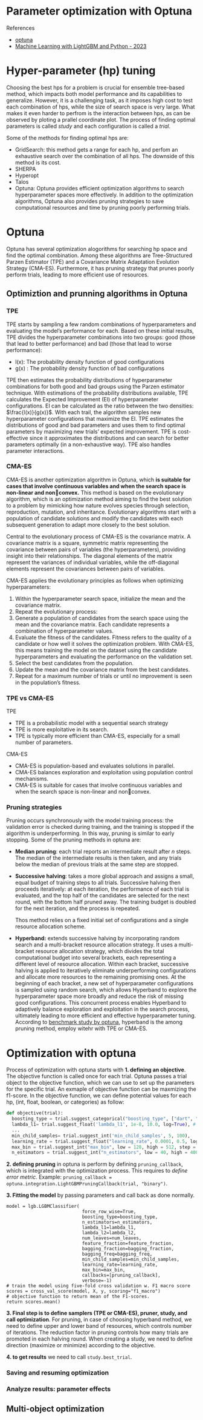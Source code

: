 <h1>Parameter optimization with Optuna</h1>

References
- [optuna](https://optuna.org/)
- [Machine Learning with LightGBM and Python - 2023](https://www.oreilly.com/library/view/machine-learning-with/9781800564749/)


# Hyper-parameter (hp) tuning
Choosing the best hps for a problem is crucial for ensemble tree-based method, which impacts both model performance and its capabilities to generalize. However, it is a challenging task, as it imposes high cost to test each combination of hps, while the size of search space is very large. What makes it even harder to perfrom is the interaction between hps, as can be observed by ploting a prallel coordinate plot. The process of finding optimal parameters is called _study_ and each configuration is called a _trial_. 

Some of the methods for finding optimal hps are:
- GridSearch: this method gets a range for each hp, and perfom an exhaustive search over the combination of all hps. The downside of this method is its cost.
- SHERPA
- Hyperopt
- Talos
- Optuna: Optuna provides efficient optimization algorithms to search hyperparameter spaces more effectively. In addition to the optimization algorithms, Optuna also provides pruning strategies to save computational resources and time by pruning poorly performing trials.

# Optuna
Optuna has several optimization alogorithms for searching hp space and find the optimal combination. Among these algorithms are Tree-Structured Parzen Estimator
(TPE) and a Covariance Matrix Adaptation Evolution Strategy (CMA-ES). Furthermore, it has pruning strategy that prunes poorly perform trials, leading to more efficient use of resources. 

## Optimiztion and prunning algorithms in Optuna

### TPE
TPE starts by sampling a few random combinations of hyperparameters and evaluating the model’s performance for each. Based on these initial results, TPE divides the hyperparameter combinations into two groups: good (those that lead to better performance) and bad (those that lead to worse performance):
- l(x): The probability density function of good configurations
- g(x) : The probability density function of bad configurations

TPE then estimates the probability distributions of hyperparameter combinations for both good and bad groups using the Parzen estimator technique. With estimations of the probability distributions available, TPE calculates the Expected Improvement (EI) of hyperparameter configurations. EI can be calculated as the ratio between the two densities: $\frac{l(x)}{g(x)}$. With each trail, the algorithm samples new hyperparameter configurations that maximize the EI. TPE estimates the distributions of good and bad parameters and uses them to find optimal parameters by maximizing new trials’ expected improvement. TPE is cost-effective since it approximates the distributions and can search for better parameters optimally (in a non-exhaustive way). TPE also handles parameter interactions.

### CMA-ES
CMA-ES is another optimization algorithm in Optuna, which __is suitable for cases that involve continuous variables and when the search space is non-linear and nonconvex.__ This method is based on the evolutionary algorithm, which is an optimization method aiming to find the best solution to a problem by mimicking how nature evolves species through selection, reproduction, mutation, and inheritance. Evolutionary algorithms start with a population of candidate solutions and modify the candidates with each subsequent generation to adapt more closely to the best solution. 

Central to the evolutionary process of CMA-ES is the covariance matrix. A covariance matrix is a square, symmetric matrix representing the covariance between pairs of variables (the hyperparameters), providing insight into their relationships. The diagonal elements of the matrix represent the variances of individual variables, while the off-diagonal elements represent the covariances between pairs of variables.

CMA-ES applies the evolutionary principles as follows when optimizing hyperparameters:
1. Within the hyperparameter search space, initialize the mean and the covariance matrix.
2. Repeat the evolutionary process:
  1. Generate a population of candidates from the search space using the mean and the covariance matrix. Each candidate represents a combination of hyperparameter values.
  2. Evaluate the fitness of the candidates. Fitness refers to the quality of a candidate or how well it solves the optimization problem. With CMA-ES, this means training the model on the dataset using the candidate hyperparameters and evaluating the performance on the
validation set.
  3. Select the best candidates from the population.
  4. Update the mean and the covariance matrix from the best candidates.
  5. Repeat for a maximum number of trials or until no improvement is seen in the population’s fitness.

### TPE vs CMA-ES

TPE
- TPE is a probabilistic model with a sequential search strategy
- TPE is more exploitative in its search.
- TPE is typically more efficient than CMA-ES, especially for a small number of
parameters.

CMA-ES
- CMA-ES is population-based and evaluates solutions in parallel.
- CMA-ES balances exploration and exploitation using population control mechanisms.
- CMA-ES is suitable for cases that involve continuous variables and when the search space is non-linear and nonconvex.

### Pruning strategies
Pruning occurs
synchronously with the model training process: the validation error is checked during training, and the training is stopped if the algorithm is underperforming. In this way, pruning is similar to early stopping. Some of the pruning methods in optuna are:
- __Median pruning__: each trial reports an intermediate result after $n$ steps. The median of the intermediate results is then taken, and any trials below the median of previous trials at the same step are stopped.
- __Successive halving__: takes a more global approach and assigns a small, equal budget of training steps to all trials. Successive halving then proceeds iteratively: at each iteration, the performance of each trial is evaluated, and the top half of the candidates are selected for the next round, with the bottom half pruned away. The training budget is doubled for the next iteration, and the process is repeated.

  Thos method relies on a fixed initial set of configurations and a single resource allocation scheme.
  
- __Hyperband:__  extends successive halving by incorporating random search and a multi-bracket resource allocation strategy. It  uses a multi-bracket resource allocation strategy, which divides the total computational budget into several brackets, each representing a different level of resource allocation. Within each bracket, successive halving is applied to iteratively eliminate underperforming configurations and allocate more resources to the remaining promising ones. At the beginning of each bracket, a new set of hyperparameter configurations is sampled using random search, which allows Hyperband to explore the hyperparameter space more broadly and reduce the risk of missing good configurations. This concurrent process enables Hyperband to adaptively balance exploration and exploitation in the search process, ultimately leading to more efficient and effective hyperparameter tuning. According to [benchmark study by optuna](https://github.com/optuna/optuna/wiki/Benchmarks-with-Kurobako), hyperband is the among pruning method, employ witehr with TPE or CMA-ES.

# Optimization with optuna

Process of optimization with optuna starts with __1. defining an objective__. The objective function is called once for each trial. Optuna passes a trial object to the objective function, which we can use to set up the parameters for the specific trial. An exmaple of objective function can be maxmizing the f1-score. In the objective function, we can define potential values for each hp, (int, float, boolean, or categories) as follow:

```python
def objective(trial):
  boosting_type = trial.suggest_categorical("boosting_type", ["dart", "gbdt"])
  lambda_l1= trial.suggest_float('lambda_l1', 1e-8, 10.0, log=True), # log-scale the range: more values are tested close to the range’s lower bound
  ...
  min_child_samples= trial.suggest_int('min_child_samples', 5, 100),
  learning_rate = trial.suggest_float("learning_rate", 0.0001, 0.5, log=True),
  max_bin = trial.suggest_int("max_bin", low = 128, high = 512, step = 32)
  n_estimators = trial.suggest_int("n_estimators", low = 40, high = 400, step = 20)
```

__2. defining pruning__ in optuna is perform by defining `pruning_callback`, which is integrated with the optimization process. This requires to _define error metric_. Example: `pruning_callback =  optuna.integration.LightGBMPruningCallback(trial, "binary")`.

__3. Fitting the model__ by passing parameters and call back as done normally. 
```ptyhpn
model = lgb.LGBMClassifier(
                            force_row_wise=True,
                            boosting_type=boosting_type,
                            n_estimators=n_estimators,
                            lambda_l1=lambda_l1,
                            lambda_l2=lambda_l2,
                            num_leaves=num_leaves,
                            feature_fraction=feature_fraction,
                            bagging_fraction=bagging_fraction,
                            bagging_freq=bagging_freq,
                            min_child_samples=min_child_samples,
                            learning_rate=learning_rate,
                            max_bin=max_bin,
                            callbacks=[pruning_callback],
                            verbose=-1)
# train the model using five-fold cross validation w. F1 macro score
scores = cross_val_score(model, X, y, scoring="f1_macro")
# objective function to return mean of the F1-scores.
return scores.mean()
```

__3. Final step is to define samplers (TPE or CMA-ES), pruner, study, and call optimization__. For pruning, in case of choosing hyperband method, we need to define upper and lower band of resources, which controls number of iterations. The reduction factor in pruning controls how many trials are promoted in each halving round. When creating a study, we need to define direction (maximize or minimize) according to the objective. 

__4. to get results__ we need to call `study.best_trial`.

### Saving and resuming optimization


### Analyze results: parameter effects

## Multi-object optimization


 
